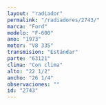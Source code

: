 ```yaml
---
layout: "radiador"
permalink: "/radiadores/2743/"
marca: "Ford"
modelo: "F-600"
ano: "1973"
motor: "V8 335"
transmision: "Estándar"
parte: "63121"
clima: "Con clima"
alto: "22 1/2"
ancho: "26 1/4"
observaciones: ""
id: "2743"
---
```


